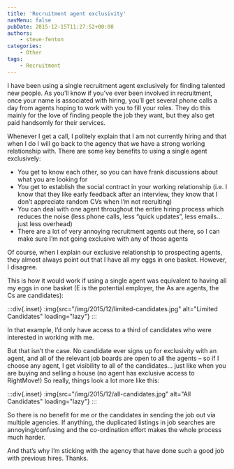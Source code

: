 ```yaml
---
title: 'Recruitment agent exclusivity'
navMenu: false
pubDate: 2015-12-15T11:27:52+00:00
authors:
    - steve-fenton
categories:
    - Other
tags:
    - Recruitment
---
```


I have been using a single recruitment agent exclusively for finding talented new people. As you’ll know if you’ve ever been involved in recruitment, once your name is associated with hiring, you’ll get several phone calls a day from agents hoping to work with you to fill your roles. They do this mainly for the love of finding people the job they want, but they also get paid handsomly for their services.

Whenever I get a call, I politely explain that I am not currently hiring and that when I do I will go back to the agency that we have a strong working relationship with. There are some key benefits to using a single agent exclusively:

- You get to know each other, so you can have frank discussions about what you are looking for
- You get to establish the social contract in your working relationship (i.e. I know that they like early feedback after an interview, they know that I don’t appreciate random CVs when I’m not recruiting)
- You can deal with one agent throughout the entire hiring process which reduces the noise (less phone calls, less “quick updates”, less emails… just less overhead)
- There are a lot of very annoying recruitment agents out there, so I can make sure I’m not going exclusive with any of those agents

Of course, when I explain our exclusive relationship to prospecting agents, they almost always point out that I have all my eggs in one basket. However, I disagree.

This is how it would work if using a single agent was equivalent to having all my eggs in one basket (E is the potential employer, the As are agents, the Cs are candidates):

:::div{.inset}
:img{src="/img/2015/12/limited-candidates.jpg" alt="Limited Candidates" loading="lazy"}
:::

In that example, I’d only have access to a third of candidates who were interested in working with me.

But that isn’t the case. No candidate ever signs up for exclusivity with an agent, and all of the relevant job boards are open to all the agents – so if I choose any agent, I get visibility to all of the candidates… just like when you are buying and selling a house (no agent has exclusive access to RightMove!) So really, things look a lot more like this:

:::div{.inset}
:img{src="/img/2015/12/all-candidates.jpg" alt="All Candidates" loading="lazy"}
:::

So there is no benefit for me or the candidates in sending the job out via multiple agencies. If anything, the duplicated listings in job searches are annoying/confusing and the co-ordination effort makes the whole process much harder.

And that’s why I’m sticking with the agency that have done such a good job with previous hires. Thanks.